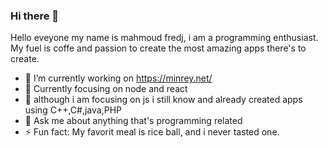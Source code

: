 ### Hi there 👋

Hello eveyone my name is mahmoud fredj, i am a programming enthusiast.
My fuel is coffe and passion to create the most amazing apps there's to create.

- 🔭 I’m currently working on https://minrey.net/
- 🎯 Currently focusing on node and react
- 💾 although i am focusing on js i still know and already created apps using C++,C#,java,PHP
- 💬 Ask me about anything that's programming related
- ⚡ Fun fact: My favorit meal is rice ball, and i never tasted one.
